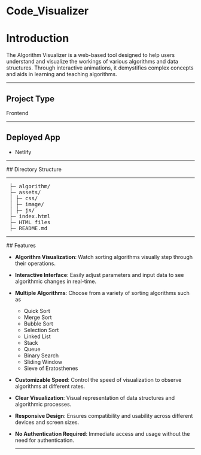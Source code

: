 # Code_Visualizer

# Introduction
The Algorithm Visualizer is a web-based tool designed to help users understand and visualize the workings of various algorithms and data structures. Through interactive animations, it demystifies complex concepts and aids in learning and teaching algorithms.
<hr>

## Project Type
Frontend
<hr>

## Deployed App
- Netlify
<hr>
## Directory Structure
<hr>
<pre>
 ├─ algorithm/
 ├─ assets/
 │ ├─ css/
 │ ├─ image/
 │ ├─ js/
 ├─ index.html
 ├─ HTML files
 ├─ README.md
</pre>
<hr>
## Features

- **Algorithm Visualization**: Watch sorting algorithms visually step through their operations.
- **Interactive Interface**: Easily adjust parameters and input data to see algorithmic changes in real-time.
- **Multiple Algorithms**: Choose from a variety of sorting algorithms such as
  - Quick Sort
  - Merge Sort
  - Bubble Sort
  - Selection Sort
  - Linked List
  - Stack
  - Queue
  - Binary Search
  - Sliding Window
  - Sieve of Eratosthenes
- **Customizable Speed**: Control the speed of visualization to observe algorithms at different rates.
- **Clear Visualization**: Visual representation of data structures and algorithmic processes.
- **Responsive Design**: Ensures compatibility and usability across different devices and screen sizes.
- **No Authentication Required**: Immediate access and usage without the need for authentication.

  <hr>

